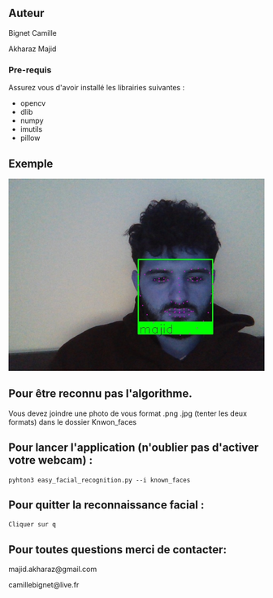 
## Auteur

<p> Bignet Camille </p> 
<p> Akharaz Majid </p>

### Pre-requis

Assurez vous d'avoir installé les librairies suivantes :

- opencv
- dlib
- numpy
- imutils
- pillow

## Exemple

![Image](detection.jpg "google logo")

## Pour être reconnu pas l'algorithme.
Vous devez joindre une photo de vous format .png .jpg (tenter les deux formats) dans le dossier Knwon_faces



## Pour lancer l'application (n'oublier pas d'activer votre webcam) :
```
pyhton3 easy_facial_recognition.py --i known_faces
```

## Pour quitter la reconnaissance facial :
```
Cliquer sur q
```


## Pour toutes questions merci de contacter:

<p> majid.akharaz@gmail.com </p>
<p> camillebignet@live.fr </p>
